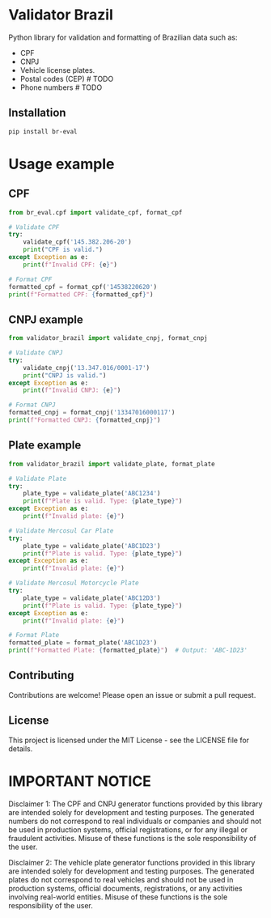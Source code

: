 # Validator Brazil

Python library for validation and formatting of Brazilian data such as:
- CPF
- CNPJ
- Vehicle license plates.
- Postal codes (CEP) # TODO
- Phone numbers # TODO

## Installation

```bash
pip install br-eval
```

# Usage example

## CPF

```python
from br_eval.cpf import validate_cpf, format_cpf

# Validate CPF
try:
    validate_cpf('145.382.206-20')
    print("CPF is valid.")
except Exception as e:
    print(f"Invalid CPF: {e}")

# Format CPF
formatted_cpf = format_cpf('14538220620')
print(f"Formatted CPF: {formatted_cpf}")
```

## CNPJ example

```python
from validator_brazil import validate_cnpj, format_cnpj

# Validate CNPJ
try:
    validate_cnpj('13.347.016/0001-17')
    print("CNPJ is valid.")
except Exception as e:
    print(f"Invalid CNPJ: {e}")

# Format CNPJ
formatted_cnpj = format_cnpj('13347016000117')
print(f"Formatted CNPJ: {formatted_cnpj}")
```

## Plate example

```python
from validator_brazil import validate_plate, format_plate

# Validate Plate
try:
    plate_type = validate_plate('ABC1234')
    print(f"Plate is valid. Type: {plate_type}")
except Exception as e:
    print(f"Invalid plate: {e}")

# Validate Mercosul Car Plate
try:
    plate_type = validate_plate('ABC1D23')
    print(f"Plate is valid. Type: {plate_type}")
except Exception as e:
    print(f"Invalid plate: {e}")

# Validate Mercosul Motorcycle Plate
try:
    plate_type = validate_plate('ABC12D3')
    print(f"Plate is valid. Type: {plate_type}")
except Exception as e:
    print(f"Invalid plate: {e}")

# Format Plate
formatted_plate = format_plate('ABC1D23')
print(f"Formatted Plate: {formatted_plate}")  # Output: 'ABC-1D23'
```

## Contributing

Contributions are welcome! Please open an issue or submit a pull request.

## License

This project is licensed under the MIT License - see the LICENSE file for details.

# IMPORTANT NOTICE

Disclaimer 1: The CPF and CNPJ generator functions provided by this library are intended solely for development and testing purposes. The generated numbers do not correspond to real individuals or companies and should not be used in production systems, official registrations, or for any illegal or fraudulent activities. Misuse of these functions is the sole responsibility of the user.

Disclaimer 2: The vehicle plate generator functions provided in this library are intended solely for development and testing purposes. The generated plates do not correspond to real vehicles and should not be used in production systems, official documents, registrations, or any activities involving real-world entities. Misuse of these functions is the sole responsibility of the user.